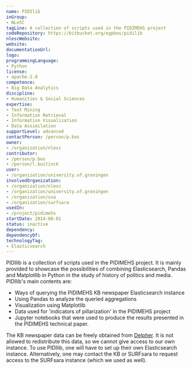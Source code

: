 ```yaml
---
name: PIDIlib
inGroup:
- NLeSC
tagLine: A collection of scripts used in the PIDIMEHS project
codeRepository: https://bitbucket.org/egpbos/pidilib
nlescWebsite: 
website: 
documentationUrl:
logo:
programmingLanguage:
- Python
license:
- apache-2.0
competence:
- Big Data Analytics
discipline:
- Humanities & Social Sciences
expertise:
- Text Mining
- Information Retrieval
- Information Visualization
- Data Assimilation
supportLevel: advanced
contactPerson: /person/p.bos
owner:
- /organization/nlesc
contributor:
- /person/p.bos
- /person/l.buitinck
user:
- /organization/university.of.groningen
involvedOrganization:
- /organization/nlesc
- /organization/university.of.groningen
- /organization/uva
- /organization/surfsara
usedIn:
- /project/pidimehs
startDate: 2014-08-01
status: inactive
dependency:
dependencyOf:
technologyTag:
- Elasticsearch
---
```

PIDIlib is a collection of scripts used in the PIDIMEHS project. It is mainly provided to showcase the possibilities of combining Elasticsearch, Pandas and Matplotlib in Python in the study of history of politics and media. PIDIlib's main contents are:

- Ways of querying the PIDIMEHS KB newspaper Elasticsearch instance
- Using Pandas to analyze the queried aggregations
- Visualization using Matplotlib
- Data used for 'indicators of pillarization' in the PIDIMEHS project
- Jupyter notebooks that were used to produce the results presented in the PIDIMEHS technical paper.

The KB newspaper data can be freely obtained from [Delpher](www.delpher.nl). It is not allowed to redistribute this data, so we cannot give access to our own instance. To use PIDIlib, one will have to set up their own Elasticsearch instance. Alternatively, one may contact the KB or SURFsara to request access to the SURFsara instance (which we used as well).
